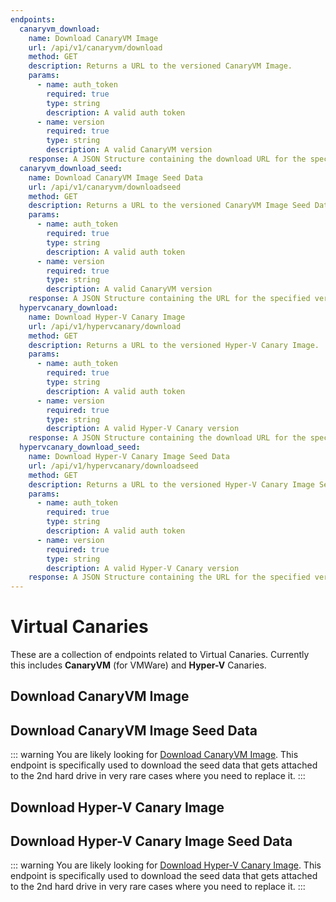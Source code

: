 ```yaml
---
endpoints:
  canaryvm_download:
    name: Download CanaryVM Image
    url: /api/v1/canaryvm/download
    method: GET
    description: Returns a URL to the versioned CanaryVM Image.
    params:
      - name: auth_token
        required: true
        type: string
        description: A valid auth token
      - name: version
        required: true
        type: string
        description: A valid CanaryVM version
    response: A JSON Structure containing the download URL for the specified version of the CanaryVM image.
  canaryvm_download_seed:
    name: Download CanaryVM Image Seed Data
    url: /api/v1/canaryvm/downloadseed
    method: GET
    description: Returns a URL to the versioned CanaryVM Image Seed Data.
    params:
      - name: auth_token
        required: true
        type: string
        description: A valid auth token
      - name: version
        required: true
        type: string
        description: A valid CanaryVM version
    response: A JSON Structure containing the URL for the specified version of the CanaryVM image seed file.
  hypervcanary_download:
    name: Download Hyper-V Canary Image
    url: /api/v1/hypervcanary/download
    method: GET
    description: Returns a URL to the versioned Hyper-V Canary Image.
    params:
      - name: auth_token
        required: true
        type: string
        description: A valid auth token
      - name: version
        required: true
        type: string
        description: A valid Hyper-V Canary version
    response: A JSON Structure containing the download URL for the specified version of the Hyper-V Canary image.
  hypervcanary_download_seed:
    name: Download Hyper-V Canary Image Seed Data
    url: /api/v1/hypervcanary/downloadseed
    method: GET
    description: Returns a URL to the versioned Hyper-V Canary Image Seed Data.
    params:
      - name: auth_token
        required: true
        type: string
        description: A valid auth token
      - name: version
        required: true
        type: string
        description: A valid Hyper-V Canary version
    response: A JSON Structure containing the URL for the specified version of the Hyper-V Canary image seed file.
---
```


# Virtual Canaries

These are a collection of endpoints related to Virtual Canaries. Currently this includes **CanaryVM** (for VMWare) and **Hyper-V** Canaries.

<APIEndpoints :endpoints="$page.frontmatter.endpoints" :path="$page.regularPath"/>

## Download CanaryVM Image

<APIDetails :endpoint="$page.frontmatter.endpoints.canaryvm_download"/>

## Download CanaryVM Image Seed Data

::: warning
You are likely looking for [Download CanaryVM Image](#download-canaryvm-image). This endpoint is specifically used to download
the seed data that gets attached to the 2nd hard drive in very rare cases where you need to replace it.
:::

<APIDetails :endpoint="$page.frontmatter.endpoints.canaryvm_download_seed"/>

## Download Hyper-V Canary Image

<APIDetails :endpoint="$page.frontmatter.endpoints.hypervcanary_download"/>

## Download Hyper-V Canary Image Seed Data

::: warning
You are likely looking for [Download Hyper-V Canary Image](#download-hyper-v-canary-image). This endpoint is specifically used to download
the seed data that gets attached to the 2nd hard drive in very rare cases where you need to replace it.
:::

<APIDetails :endpoint="$page.frontmatter.endpoints.hypervcanary_download_seed"/>
